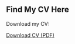 <html lang="en">
<head>
    <meta charset="UTF-8">
    <meta name="viewport" content="width=device-width, initial-scale=1.0">
    <title>Download CV</title>
</head>
<body>
    <h2>Find My CV Here</h2>
    <p>Download my CV:</p>
    <a href="files/Monika_Jain_Resume1.pdf" download>Download CV (PDF)</a>
</body>
</html>
